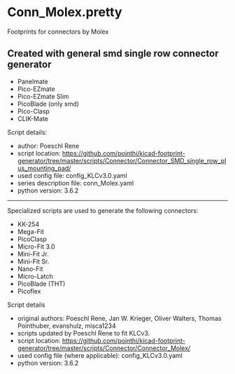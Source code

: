 # Conn_Molex.pretty
Footprints for connectors by Molex

## Created with general smd single row connector generator

 - Panelmate
 - Pico-EZmate
 - Pico-EZmate Slim
 - PicoBlade (only smd)
 - Pico-Clasp
 - CLIK-Mate

Script details:
- author: Poeschl Rene
- script location: https://github.com/pointhi/kicad-footprint-generator/tree/master/scripts/Connector/Connector_SMD_single_row_plus_mounting_pad/
- used config file: config_KLCv3.0.yaml
- series description file: conn_Molex.yaml
- python version: 3.6.2

 ---

 Specialized scripts are used to generate the following connectors:

 - KK-254
 - Mega-Fit
 - PicoClasp
 - Micro-Fit 3.0
 - Mini-Fit Jr.
 - Mini-Fit Sr.
 - Nano-Fit
 - Micro-Latch
 - PicoBlade (THT)
 - Picoflex

 Script details
 - original authors: Poeschl Rene, Jan W. Krieger, Oliver Walters, Thomas Pointhuber, evanshulz, misca1234
 - scripts updated by Poeschl Rene to fit KLCv3.
 - script location: https://github.com/pointhi/kicad-footprint-generator/tree/master/scripts/Connector/Connector_Molex/
 - used config file (where applicable): config_KLCv3.0.yaml
 - python version: 3.6.2
